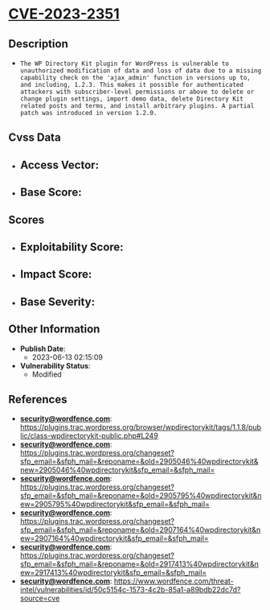 
# [CVE-2023-2351](https://cve.mitre.org/cgi-bin/cvename.cgi?name=CVE-2023-2351)

## Description

- `The WP Directory Kit plugin for WordPress is vulnerable to unauthorized modification of data and loss of data due to a missing capability check on the 'ajax_admin' function in versions up to, and including, 1.2.3. This makes it possible for authenticated attackers with subscriber-level permissions or above to delete or change plugin settings, import demo data, delete Directory Kit related posts and terms, and install arbitrary plugins. A partial patch was introduced in version 1.2.0.`

## Cvss Data

- **Access Vector**:
  - 
- **Base Score**:
  - 

## Scores

- **Exploitability Score**:
  - 
- **Impact Score**:
  - 
- **Base Severity**:
  - 

## Other Information

- **Publish Date**:
  - 2023-06-13 02:15:09
- **Vulnerability Status**:
  - Modified

## References

- **security@wordfence.com**: https://plugins.trac.wordpress.org/browser/wpdirectorykit/tags/1.1.8/public/class-wpdirectorykit-public.php#L249
- **security@wordfence.com**: https://plugins.trac.wordpress.org/changeset?sfp_email=&sfph_mail=&reponame=&old=2905046%40wpdirectorykit&new=2905046%40wpdirectorykit&sfp_email=&sfph_mail=
- **security@wordfence.com**: https://plugins.trac.wordpress.org/changeset?sfp_email=&sfph_mail=&reponame=&old=2905795%40wpdirectorykit&new=2905795%40wpdirectorykit&sfp_email=&sfph_mail=
- **security@wordfence.com**: https://plugins.trac.wordpress.org/changeset?sfp_email=&sfph_mail=&reponame=&old=2907164%40wpdirectorykit&new=2907164%40wpdirectorykit&sfp_email=&sfph_mail=
- **security@wordfence.com**: https://plugins.trac.wordpress.org/changeset?sfp_email=&sfph_mail=&reponame=&old=2917413%40wpdirectorykit&new=2917413%40wpdirectorykit&sfp_email=&sfph_mail=
- **security@wordfence.com**: https://www.wordfence.com/threat-intel/vulnerabilities/id/50c5154c-1573-4c2b-85a1-a89bdb22dc7d?source=cve
